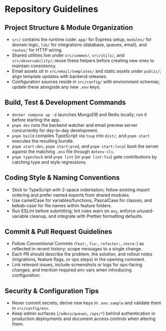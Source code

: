# Repository Guidelines

## Project Structure & Module Organization

- `src/` contains the runtime code: `app/` for Express setup, `modules/` for domain logic, `lib/` for integrations (database, queues, email), and `routes/` for HTTP wiring.
- Shared utilities live under `src/common/`, `src/utils/`, and `src/observability/`; reuse these helpers before creating new ones to maintain consistency.
- Email assets sit in `src/email/templates/` and static assets under `public/`; align template updates with backend releases.
- Configuration sources reside in `src/config/` with environment schemas; update these alongside any new `.env` keys.

## Build, Test & Development Commands

- `docker compose up -d` launches MongoDB and Redis locally; run it before starting the app.
- `pnpm dev` runs the backend watcher and email preview server concurrently for day-to-day development.
- `pnpm build` compiles TypeScript via `tsup` into `dist/`, and `pnpm start` executes the resulting bundle.
- `pnpm start:dev`, `pnpm start:prod`, and `pnpm start:local` boot the server against the matching `.env` file through `dotenv-cli`.
- `pnpm typecheck` and `pnpm lint` (or `pnpm lint:fix`) gate contributions by catching type and style regressions.

## Coding Style & Naming Conventions

- Stick to TypeScript with 2-space indentation; follow existing import ordering and prefer named exports from shared modules.
- Use camelCase for variables/functions, PascalCase for classes, and kebab-case for file names within feature folders.
- Run ESLint before submitting; lint rules warn on `any`, enforce unused-variable cleanup, and integrate with Prettier formatting defaults.

## Commit & Pull Request Guidelines

- Follow Conventional Commits (`feat:`, `fix:`, `refactor:`, `chore:`) as reflected in recent history; scope messages to a single change.
- Each PR should describe the problem, the solution, and rollout notes (migrations, feature flags, or ops steps) in the opening comment.
- Link relevant issues, include screenshots or logs for ops-facing changes, and mention required env vars when introducing configuration.

## Security & Configuration Tips

- Never commit secrets; derive new keys in `.env.sample` and validate them in `src/config/env`.
- Keep admin surfaces (`/admin/queues`, `/ops/*`) behind authentication in production deployments and document access controls when altering them.
